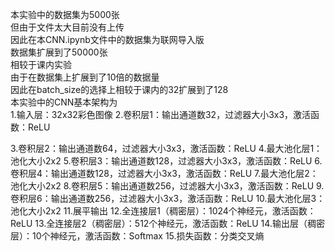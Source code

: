本实验中的数据集为5000张  
但由于文件太大目前没有上传  
因此在本CNN.ipynb文件中的数据集为联网导入版  
数据集扩展到了50000张  
相较于课内实验  
由于在数据集上扩展到了10倍的数据量  
因此在batch_size的选择上相较于课内的32扩展到了128  
本实验中的CNN基本架构为  
1.输入层：32x32彩色图像
2.卷积层1：输出通道数32，过滤器大小3x3，激活函数：ReLU

3.卷积层2：输出通道数64，过滤器大小3x3，激活函数：ReLU
4.最大池化层1：池化大小2x2
5.卷积层3：输出通道数128，过滤器大小3x3，激活函数：ReLU
6.卷积层4：输出通道数128，过滤器大小3x3，激活函数：ReLU
7.最大池化层2：池化大小2x2
8.卷积层5：输出通道数256，过滤器大小3x3，激活函数：ReLU
9.卷积层6：输出通道数256，过滤器大小3x3，激活函数：ReLU
10.最大池化层3：池化大小2x2
11.展平输出
12.全连接层1（稠密层）：1024个神经元，激活函数：ReLU
13.全连接层2（稠密层）：512个神经元，激活函数：ReLU
14.输出层（稠密层）：10个神经元，激活函数：Softmax
15.损失函数：分类交叉熵
